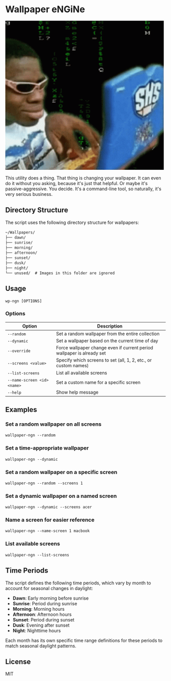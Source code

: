 # Wallpaper eNGiNe 

![big brain](./big_brain.gif)

This utility does a thing. That thing is changing your wallpaper. It can even do it without you asking, because it's just that helpful. Or maybe it's passive-aggressive. You decide. It's a command-line tool, so naturally, it's very serious business.

## Directory Structure

The script uses the following directory structure for wallpapers:

```
~/Wallpapers/
├── dawn/
├── sunrise/
├── morning/
├── afternoon/
├── sunset/
├── dusk/
├── night/
└── unused/  # Images in this folder are ignored
```

## Usage

```
wp-ngn [OPTIONS]
```

### Options

| Option | Description |
|--------|-------------|
| `--random` | Set a random wallpaper from the entire collection |
| `--dynamic` | Set a wallpaper based on the current time of day |
| `--override` | Force wallpaper change even if current period wallpaper is already set |
| `--screens <value>` | Specify which screens to set (all, 1, 2, etc., or custom names) |
| `--list-screens` | List all available screens |
| `--name-screen <id> <name>` | Set a custom name for a specific screen |
| `--help` | Show help message |

## Examples

### Set a random wallpaper on all screens
```
wallpaper-ngn --random
```

### Set a time-appropriate wallpaper
```
wallpaper-ngn --dynamic
```

### Set a random wallpaper on a specific screen
```
wallpaper-ngn --random --screens 1
```

### Set a dynamic wallpaper on a named screen
```
wallpaper-ngn --dynamic --screens acer
```

### Name a screen for easier reference
```
wallpaper-ngn --name-screen 1 macbook
```

### List available screens
```
wallpaper-ngn --list-screens
```

## Time Periods

The script defines the following time periods, which vary by month to account for seasonal changes in daylight:

- **Dawn**: Early morning before sunrise
- **Sunrise**: Period during sunrise
- **Morning**: Morning hours
- **Afternoon**: Afternoon hours
- **Sunset**: Period during sunset
- **Dusk**: Evening after sunset
- **Night**: Nighttime hours

Each month has its own specific time range definitions for these periods to match seasonal daylight patterns.

## License
MIT 
